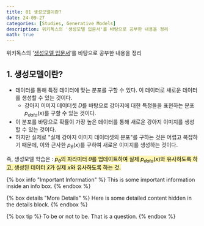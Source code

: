 ```yaml
---
title: 01 생성모델이란?
date: 24-09-27
categories: [Studies, Generative Models]
description: 위키독스의 '생성모델 입문서'를 바탕으로 공부한 내용을 정리
math: true
---
```


위키독스의 '[생성모델 입문서](https://wikidocs.net/228770)'를 바탕으로 공부한 내용을 정리

## 1. 생성모델이란?

- 데이터를 통해 특정 데이터에 맞는 분포를 구할 수 있다. 이 데이터로 새로운 데이터를 생성할 수 있는 것이다. 
  - 강아지 이미지 데이터셋 $D$를 바탕으로 강아지에 대한 특정들을 표현하는 분포 $p_{data}(x)$를 구할 수 있는 것이다.
- 이 분포를 바탕으로 확률이 가장 높은 데이터를 통해 새로운 강아지 이미지를 생성할 수 있는 것이다.
- 하지만 실제로 "실제 강아지 이미지 데이터셋의 분포"를 구하는 것은 어렵고 복잡하기 때문에, 이와 근사한 $p_{\theta}(x)$를 구하여 새로운 이미지를 생성하는 것이다.

즉, 생성모델 학습은 : <mark style='background-color: #fff5b1'>$p_{\theta}$의 파라미터 $\theta$를 업데이트하여 실제 $p_{data}(x)$와 유사하도록 하고, 생성된 데이터 $\hat{x}$가 실제 $x$와 유사하도록 하는 것. </mark>


{% box info "Important Information" %}
This is some important information inside an info box.
{% endbox %}

{% box details "More Details" %}
Here is some detailed content hidden in the details block.
{% endbox %}

{% box tip %}
To be or not to be. That is a question.
{% endbox %}